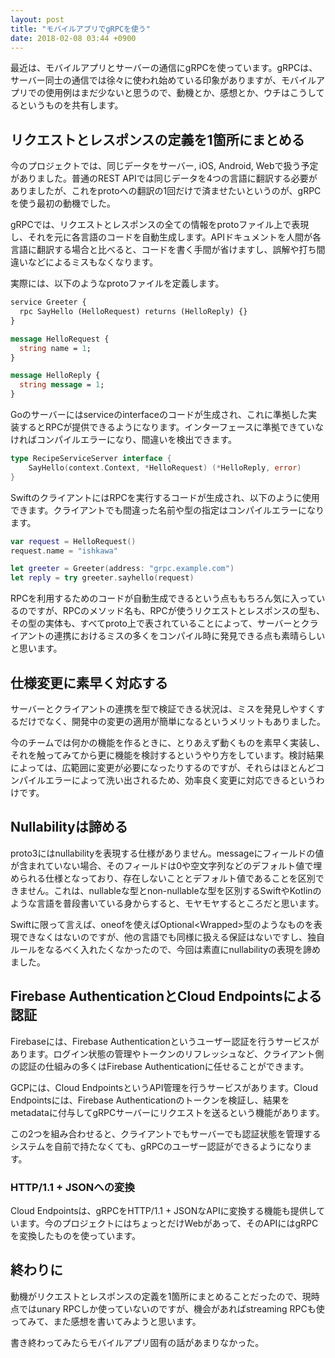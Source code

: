 ```yaml
---
layout: post
title: "モバイルアプリでgRPCを使う"
date: 2018-02-08 03:44 +0900
---
```


最近は、モバイルアプリとサーバーの通信にgRPCを使っています。gRPCは、サーバー同士の通信では徐々に使われ始めている印象がありますが、モバイルアプリでの使用例はまだ少ないと思うので、動機とか、感想とか、ウチはこうしてるというものを共有します。

## リクエストとレスポンスの定義を1箇所にまとめる

今のプロジェクトでは、同じデータをサーバー, iOS, Android, Webで扱う予定がありました。普通のREST APIでは同じデータを4つの言語に翻訳する必要がありましたが、これをprotoへの翻訳の1回だけで済ませたいというのが、gRPCを使う最初の動機でした。

gRPCでは、リクエストとレスポンスの全ての情報をprotoファイル上で表現し、それを元に各言語のコードを自動生成します。APIドキュメントを人間が各言語に翻訳する場合と比べると、コードを書く手間が省けますし、誤解や打ち間違いなどによるミスもなくなります。

実際には、以下のようなprotoファイルを定義します。

```proto
service Greeter {
  rpc SayHello (HelloRequest) returns (HelloReply) {}
}

message HelloRequest {
  string name = 1;
}

message HelloReply {
  string message = 1;
}
```

Goのサーバーにはserviceのinterfaceのコードが生成され、これに準拠した実装するとRPCが提供できるようになります。インターフェースに準拠できていなければコンパイルエラーになり、間違いを検出できます。

```go
type RecipeServiceServer interface {
	SayHello(context.Context, *HelloRequest) (*HelloReply, error)
}
```

SwiftのクライアントにはRPCを実行するコードが生成され、以下のように使用できます。クライアントでも間違った名前や型の指定はコンパイルエラーになります。

```swift
var request = HelloRequest()
request.name = "ishkawa"

let greeter = Greeter(address: "grpc.example.com")
let reply = try greeter.sayhello(request)
```

RPCを利用するためのコードが自動生成できるという点ももちろん気に入っているのですが、RPCのメソッド名も、RPCが使うリクエストとレスポンスの型も、その型の実体も、すべてproto上で表されていることによって、サーバーとクライアントの連携におけるミスの多くをコンパイル時に発見できる点も素晴らしいと思います。

## 仕様変更に素早く対応する

サーバーとクライアントの連携を型で検証できる状況は、ミスを発見しやすくするだけでなく、開発中の変更の適用が簡単になるというメリットもありました。

今のチームでは何かの機能を作るときに、とりあえず動くものを素早く実装し、それを触ってみてから更に機能を検討するというやり方をしています。検討結果によっては、広範囲に変更が必要になったりするのですが、それらはほとんどコンパイルエラーによって洗い出されるため、効率良く変更に対応できるというわけです。

## Nullabilityは諦める

proto3にはnullabilityを表現する仕様がありません。messageにフィールドの値が含まれていない場合、そのフィールドは0や空文字列などのデフォルト値で埋められる仕様となっており、存在しないこととデフォルト値であることを区別できません。これは、nullableな型とnon-nullableな型を区別するSwiftやKotlinのような言語を普段書いている身からすると、モヤモヤするところだと思います。

Swiftに限って言えば、oneofを使えばOptional\<Wrapped\>型のようなものを表現できなくはないのですが、他の言語でも同様に扱える保証はないですし、独自ルールをなるべく入れたくなかったので、今回は素直にnullabilityの表現を諦めました。


## Firebase AuthenticationとCloud Endpointsによる認証

Firebaseには、Firebase Authenticationというユーザー認証を行うサービスがあります。ログイン状態の管理やトークンのリフレッシュなど、クライアント側の認証の仕組みの多くはFirebase Authenticationに任せることができます。

GCPには、Cloud EndpointsというAPI管理を行うサービスがあります。Cloud Endpointsには、Firebase Authenticationのトークンを検証し、結果をmetadataに付与してgRPCサーバーにリクエストを送るという機能があります。

この2つを組み合わせると、クライアントでもサーバーでも認証状態を管理するシステムを自前で持たなくても、gRPCのユーザー認証ができるようになります。

### HTTP/1.1 + JSONへの変換

Cloud Endpointsは、gRPCをHTTP/1.1 + JSONなAPIに変換する機能も提供しています。今のプロジェクトにはちょっとだけWebがあって、そのAPIにはgRPCを変換したものを使っています。

## 終わりに

動機がリクエストとレスポンスの定義を1箇所にまとめることだったので、現時点ではunary RPCしか使っていないのですが、機会があればstreaming RPCも使ってみて、また感想を書いてみようと思います。

書き終わってみたらモバイルアプリ固有の話があまりなかった。
